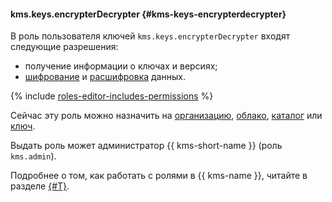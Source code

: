 #### kms.keys.encrypterDecrypter {#kms-keys-encrypterdecrypter}

В роль пользователя ключей `kms.keys.encrypterDecrypter` входят следующие разрешения:

* получение информации о ключах и версиях;
* [шифрование](../kms/operations/symmetric-encryption.md#encryption) и [расшифровка](../kms/operations/symmetric-encryption.md#decryption) данных.

{% include [roles-editor-includes-permissions](iam/roles-editor-includes-permissions.md) %}

Сейчас эту роль можно назначить на [организацию](../organization/), [облако](../resource-manager/concepts/resources-hierarchy.md#cloud), [каталог](../resource-manager/concepts/resources-hierarchy.md#folder) или [ключ](../kms/concepts/key).

Выдать роль может администратор {{ kms-short-name }} (роль `kms.admin`).

Подробнее о том, как работать с ролями в {{ kms-name }}, читайте в разделе [{#T}](../kms/security/index.md).